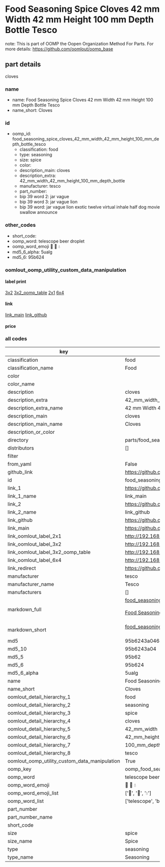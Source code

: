 # Food Seasoning Spice Cloves 42 mm Width 42 mm Height 100 mm Depth Bottle Tesco  

note: This is part of OOMP the Oopen Organization Method For Parts. For more details: https://github.com/oomlout/oomp_base

##  part details
  



cloves



### name
* name: Food Seasoning Spice Cloves 42 mm Width 42 mm Height 100 mm Depth Bottle Tesco
* name_short: Cloves
### id
* oomp_id: food_seasoning_spice_cloves_42_mm_width_42_mm_height_100_mm_depth_bottle_tesco
  * classification: food
  * type: seasoning
  * size: spice
  * color: 
  * description_main: cloves
  * description_extra: 42_mm_width_42_mm_height_100_mm_depth_bottle
  * manufacturer: tesco
  * part_number: 
  * bip 39 word 2: jar vague
  * bip 39 word 3: jar vague lion
  * bip 39 word: jar vague lion exotic twelve virtual inhale half dog movie swallow announce

### other_codes
* short_code: 
* oomp_word: telescope beer droplet
* oomp_word_emoji :telescope: :beer: :droplet:
* md5_6_alpha: 5ualg
* md5_6: 95b624






### oomlout_oomp_utility_custom_data_manipulation
#### label print
[3x2](http://192.168.1.245:1112/?label=oomp%205ualg)
[3x2_oomp_table](http://192.168.1.108:1112/?label=oomp%205ualg)
[2x1](http://192.168.1.242:1112/?label=oomp%205ualg)
[6x4](http://192.168.1.55:1112/?label=oomp%205ualg)    

#### link

[link_main](https://github.com/oomlout/oomlout_oomp_version_1_messy/tree/main/parts/food_seasoning_spice_cloves_42_mm_width_42_mm_height_100_mm_depth_bottle_tesco) [link_github](https://github.com/oomlout/oomlout_oomp_version_1_messy/tree/main/parts/food_seasoning_spice_cloves_42_mm_width_42_mm_height_100_mm_depth_bottle_tesco)                             

#### price







### all codes 
| key | value |  
| --- | --- |  
| classification | food |  
| classification_name | Food |  
| color |  |  
| color_name |  |  
| description | cloves |  
| description_extra | 42_mm_width_42_mm_height_100_mm_depth_bottle |  
| description_extra_name | 42 mm Width 42 mm Height 100 mm Depth Bottle |  
| description_main | cloves |  
| description_main_name | Cloves |  
| description_or_color |   |  
| directory | parts/food_seasoning_spice_cloves_42_mm_width_42_mm_height_100_mm_depth_bottle_tesco |  
| distributors | [] |  
| filter |  |  
| from_yaml | False |  
| github_link | https://github.com/oomlout/oomlout_oomp_part_src/tree/main/parts/food_seasoning_spice_cloves_42_mm_width_42_mm_height_100_mm_depth_bottle_tesco |  
| id | food_seasoning_spice_cloves_42_mm_width_42_mm_height_100_mm_depth_bottle_tesco |  
| link_1 | https://github.com/oomlout/oomlout_oomp_version_1_messy/tree/main/parts/food_seasoning_spice_cloves_42_mm_width_42_mm_height_100_mm_depth_bottle_tesco |  
| link_1_name | link_main |  
| link_2 | https://github.com/oomlout/oomlout_oomp_version_1_messy/tree/main/parts/food_seasoning_spice_cloves_42_mm_width_42_mm_height_100_mm_depth_bottle_tesco |  
| link_2_name | link_github |  
| link_github | https://github.com/oomlout/oomlout_oomp_version_1_messy/tree/main/parts/food_seasoning_spice_cloves_42_mm_width_42_mm_height_100_mm_depth_bottle_tesco |  
| link_main | https://github.com/oomlout/oomlout_oomp_version_1_messy/tree/main/parts/food_seasoning_spice_cloves_42_mm_width_42_mm_height_100_mm_depth_bottle_tesco |  
| link_oomlout_label_2x1 | http://192.168.1.242:1112/?label=oomp%205ualg |  
| link_oomlout_label_3x2 | http://192.168.1.245:1112/?label=oomp%205ualg |  
| link_oomlout_label_3x2_oomp_table | http://192.168.1.108:1112/?label=oomp%205ualg |  
| link_oomlout_label_6x4 | http://192.168.1.55:1112/?label=oomp%205ualg |  
| link_redirect | https://github.com/oomlout/oomlout_oomp_version_1_messy/tree/main/parts/food_seasoning_spice_cloves_42_mm_width_42_mm_height_100_mm_depth_bottle_tesco |  
| manufacturer | tesco |  
| manufacturer_name | Tesco |  
| manufacturers | [] |  
| markdown_full | [food_seasoning_spice_cloves_42_mm_width_42_mm_height_100_mm_depth_bottle_tesco](none)<br>[](none)<br>[Food Seasoning Spice Cloves 42 Mm Width 42 Mm Height 100 Mm Depth Bottle Tesco](none)<br><br> |  
| markdown_short | [food_seasoning_spice_cloves_42_mm_width_42_mm_height_100_mm_depth_bottle_tesco](none)<br><br> |  
| md5 | 95b6243a04686e77d1f58501047c2bba |  
| md5_10 | 95b6243a04 |  
| md5_5 | 95b62 |  
| md5_6 | 95b624 |  
| md5_6_alpha | 5ualg |  
| name | Food Seasoning Spice Cloves 42 mm Width 42 mm Height 100 mm Depth Bottle Tesco |  
| name_short | Cloves |  
| oomlout_detail_hierarchy_1 | food |  
| oomlout_detail_hierarchy_2 | seasoning |  
| oomlout_detail_hierarchy_3 | spice |  
| oomlout_detail_hierarchy_4 | cloves |  
| oomlout_detail_hierarchy_5 | 42_mm_width |  
| oomlout_detail_hierarchy_6 | 42_mm_height |  
| oomlout_detail_hierarchy_7 | 100_mm_depth |  
| oomlout_detail_hierarchy_8 | tesco |  
| oomlout_oomp_utility_custom_data_manipulation | True |  
| oomp_key | oomp_food_seasoning_spice_cloves_42_mm_width_42_mm_height_100_mm_depth_bottle_tesco |  
| oomp_word | telescope beer droplet |  
| oomp_word_emoji | :telescope: :beer: :droplet: |  
| oomp_word_emoji_list | [':telescope:', ':beer:', ':droplet:'] |  
| oomp_word_list | ['telescope', 'beer', 'droplet'] |  
| part_number |  |  
| part_number_name |  |  
| short_code |  |  
| size | spice |  
| size_name | Spice |  
| type | seasoning |  
| type_name | Seasoning |  

